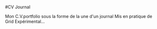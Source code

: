#CV Journal

Mon C.V.portfolio sous la forme de la une d'un journal 
Mis en pratique de Grid
Expérimental...
